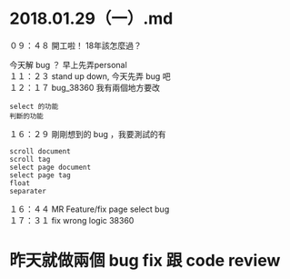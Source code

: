 # 2018.01.29（一）.md

０９：４８ 開工啦！ 18年該怎麼過？  

今天解 bug ？ 早上先弄personal  
１１：２３ stand up down, 今天先弄 bug 吧  
１２：１７ bug_38360 我有兩個地方要改  
```
select 的功能
判斷的功能
```

１６：２９ 剛剛想到的 bug ，我要測試的有  
```
scroll document
scroll tag
select page document
select page tag
float
separater
```

１６：４４ MR Feature/fix page select bug  
１７：３１ fix wrong logic 38360  

# 昨天就做兩個 bug fix 跟 code review
